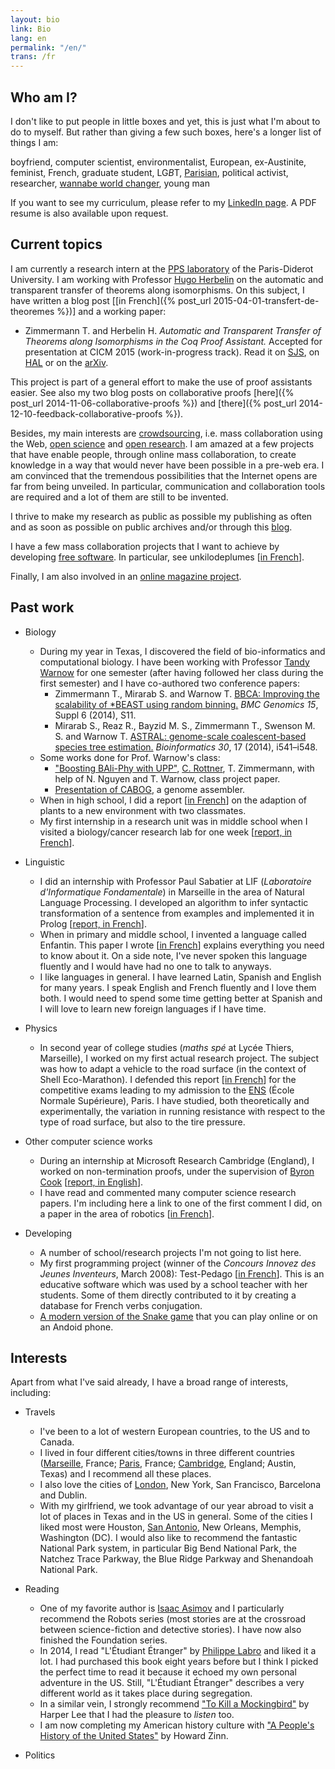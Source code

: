 ```yaml
---
layout: bio
link: Bio
lang: en
permalink: "/en/"
trans: /fr
---
```


Who am I?
---------

I don't like to put people in little boxes and yet,
this is just what I'm about to do to myself.
But rather than giving a few such boxes,
here's a longer list of things I am:

boyfriend, computer scientist, environmentalist, European,
ex-Austinite,
feminist, French, graduate student,
LG*B*T, [Parisian](/en/paris),
political activist,
researcher, [wannabe world changer](/en/world-changer), young man

If you want to see my curriculum,
please refer to my [LinkedIn page](https://fr.linkedin.com/in/theozim).
A PDF resume is also available upon request.

Current topics
--------------

I am currently a research intern at the
[PPS laboratory](http://www.pps.univ-paris-diderot.fr/)
of the Paris-Diderot University.
I am working with Professor
[Hugo Herbelin](http://pauillac.inria.fr/~herbelin/) on the automatic
and transparent transfer of theorems along isomorphisms.
On this subject, I have written a blog post
[[in French]({% post_url 2015-04-01-transfert-de-theoremes %})]
and a working paper:

* Zimmermann T. and Herbelin H.
*Automatic and Transparent Transfer of Theorems along Isomorphisms in the Coq Proof Assistant.*
Accepted for presentation at CICM 2015 (work-in-progress track).
Read it on [SJS](http://www.sjscience.org/article?id=254),
on [HAL](https://hal.archives-ouvertes.fr/hal-01152588)
or on the [arXiv](http://arxiv.org/abs/1505.05028).

This project is part of a general effort to make the use of
proof assistants easier. See also my two blog posts on collaborative
proofs [here]({% post_url 2014-11-06-collaborative-proofs %})
and [there]({% post_url 2014-12-10-feedback-collaborative-proofs %}).

Besides, my main interests are
[crowdsourcing](http://en.wikipedia.org/wiki/Crowdsourcing), i.e.
mass collaboration using the Web,
[open science](http://en.wikipedia.org/wiki/Open_science)
and [open research](http://en.wikipedia.org/wiki/Open_research).
I am amazed at a few projects that have enable people,
through online mass collaboration, to create knowledge
in a way that would never have been possible in a pre-web era.
I am convinced that the tremendous possibilities that the Internet
opens are far from being unveiled.
In particular, communication and collaboration tools are required
and a lot of them are still to be invented.

I thrive to make my research as public as possible my publishing
as often and as soon as possible on public archives and/or
through this [blog](/en/blog).

I have a few mass collaboration projects that I want to achieve
by developing [free software](https://github.com/Zimmi48).
In particular, see unkilodeplumes
[[in French](http://unkilodeplumes.fr)].

Finally, I am also involved in an
[online magazine project](http://kinea.media).

Past work
---------

* Biology
    * During my year in Texas,
	I discovered the field of bio-informatics and computational biology.
    I have been working with Professor
    [Tandy Warnow](http://en.wikipedia.org/wiki/Tandy_Warnow) for one semester
	(after having followed her class during the first semester)
	and I have co-authored two conference papers:
        * Zimmermann T., Mirarab S. and Warnow T.
		[BBCA: Improving the scalability of *BEAST using random binning.](http://www.biomedcentral.com/1471-2164/15/S6/S11)
		_BMC Genomics 15_, Suppl 6 (2014), S11.
        * Mirarab S., Reaz R., Bayzid M. S., Zimmermann T.,
		Swenson M. S. and Warnow T.
		[ASTRAL: genome-scale coalescent-based species tree estimation.](http://bioinformatics.oxfordjournals.org/content/30/17/i541.long)
		_Bioinformatics 30_, 17 (2014), i541–i548. 
	* Some works done for Prof. Warnow's class:
		* ["Boosting BAli-Phy with UPP"](/pdf/boosting-bali-phy.pdf),
		[C. Rottner](http://fr.linkedin.com/in/cecilerottner/en), T. Zimmermann,
		with help of N. Nguyen and T. Warnow, class project paper.
		* [Presentation of CABOG](/pdf/presentation-CABOG.pdf),
		a genome assembler.
    * When in high school, I did a report
	[[in French](/pdf/TPE.pdf)] on the adaption of plants
	to a new environment with two classmates.
	* My first internship in a research unit was in middle school
	when I visited a biology/cancer research lab for one week
	[[report, in French](/pdf/stage-IGC.pdf)].
	
* Linguistic
	* I did an internship with Professor Paul Sabatier at LIF
	(_Laboratoire d'Informatique Fondamentale_)
	in Marseille
	in the area of Natural Language Processing.
	I developed an algorithm to infer syntactic transformation
	of a sentence from examples and implemented it in Prolog
	[[report, in French](/pdf/stage-LIF.pdf)].
	* When in primary and middle school,
	I invented a language called Enfantin.
	This paper I wrote [[in French](/pdf/enfantin.pdf)]
	explains everything you need to know about it.
	On a side note, I've never spoken this language fluently
	and I would have had no one to talk to anyways.
	* I like languages in general. I have learned Latin,
	Spanish and English for many years.
	I speak English and French fluently and I love them both.
	I would need to spend some time getting better at Spanish
	and I will love to learn new foreign languages if I have time.
	
* Physics
	* In second year of college studies
	(_maths spé_ at Lycée Thiers, Marseille),
	I worked on my first actual research project.
	The subject was how to adapt a vehicle to the road surface
	(in the context of Shell Eco-Marathon).
	I defended this report [[in French](/pdf/TIPE.pdf)]
	for the competitive exams leading to my admission to
	the [ENS](http://www.ens.fr) (École Normale Supérieure), Paris.
	I have studied, both theoretically and experimentally, the
	variation in running resistance with respect to the type of
	road surface, but also to the tire pressure.
	
* Other computer science works
	* During an internship at Microsoft Research Cambridge (England),
	I worked on non-termination proofs,
	under the supervision of
    [Byron Cook](http://en.wikipedia.org/wiki/Byron_Cook_%28computer_scientist%29)
	[[report, in English](/pdf/internship-MSRC.pdf)].
	* I have read and commented many computer science research papers.
	I'm including here a link to one of the first comment I did,
	on a paper in the area of robotics
	[[in French](/pdf/planification-trajectoires.pdf)].

* Developing
	* A number of school/research projects I'm not going to list here.
	* My first programming project
	(winner of the _Concours Innovez des Jeunes Inventeurs_,
	March 2008): Test-Pedago
	[[in French](/test-pedago)]. This is an educative software which
	was used by a school teacher with her students. Some of them
	directly contributed to it by creating a database for French
	verbs conjugation.
	* [A modern version of the Snake game](/zimmisapps/en) that you
	can play online or on an Andoid phone.
	
Interests
---------

Apart from what I've said already, I have a broad range of interests,
including:

* Travels
	* I've been to a lot of western European countries, to the US and
    to Canada.
	* I lived in four different cities/towns in three different countries
	([Marseille](/en/marseille), France; [Paris](/en/paris), France;
	[Cambridge](/en/cambridge), England; Austin, Texas)
	and I recommend all these places.
	* I also love the cities of [London](/en/london),
	New York, San Francisco, Barcelona and Dublin.
	* With my girlfriend, we took advantage of our year abroad to visit
	a lot of places in Texas and in the US in general.
	Some of the cities I liked most were Houston,
	[San Antonio](/en/san-antonio), New Orleans, Memphis, Washington (DC).
	I would also like to recommend the fantastic National Park system,
	in particular Big Bend National Park, the Natchez Trace Parkway,
	the Blue Ridge Parkway and Shenandoah National Park.

* Reading
	* One of my favorite author is
	[Isaac Asimov](http://en.wikipedia.org/wiki/Isaac_Asimov)
	and I particularly recommend the Robots series
	(most stories are at the crossroad
	between science-fiction and detective stories).
    I have now also finished the Foundation series.
	* In 2014, I read "L'Étudiant Étranger"
	by [Philippe Labro](http://en.wikipedia.org/wiki/Philippe_Labro)
	and liked it a lot.
	I had purchased this book eight years
	before but I think I picked the perfect time to read it because it
	echoed my own personal adventure in the US.
    Still, "L'Étudiant Étranger" describes a very different world
    as it takes place during segregation.
    * In a similar vein, I strongly recommend
    ["To Kill a Mockingbird"](http://en.wikipedia.org/wiki/To_Kill_a_Mockingbird)
    by Harper Lee that I had the pleasure to *listen* too.
    * I am now completing my American history culture with
    ["A People's History of the United States"](http://en.wikipedia.org/wiki/A_People%27s_History_of_the_United_States)
    by Howard Zinn.
    
* Politics
